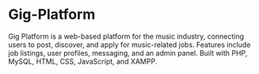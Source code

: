 # Gig-Platform
Gig Platform is a web-based platform for the music industry, connecting users to post, discover, and apply for music-related jobs. Features include job listings, user profiles, messaging, and an admin panel. Built with PHP, MySQL, HTML, CSS, JavaScript, and XAMPP.
